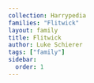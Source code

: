 ```yaml
---
collection: Harrypedia
families: "Flitwick"
layout: family
title: Flitwick
author: Luke Schierer
tags: ["family"]
sidebar:
  order: 1
---
```



